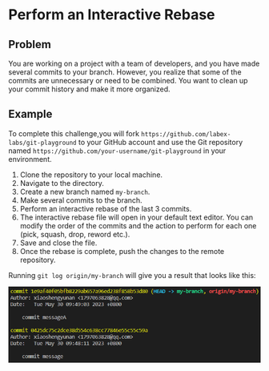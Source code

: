 # Perform an Interactive Rebase

## Problem

You are working on a project with a team of developers, and you have made several commits to your branch. However, you realize that some of the commits are unnecessary or need to be combined. You want to clean up your commit history and make it more organized.

## Example

To complete this challenge,you will fork `https://github.com/labex-labs/git-playground` to your GitHub account and use the Git repository named `https://github.com/your-username/git-playground` in your environment.

1. Clone the repository to your local machine.
2. Navigate to the directory.
3. Create a new branch named `my-branch`.
4. Make several commits to the branch.
5. Perform an interactive rebase of the last 3 commits.
6. The interactive rebase file will open in your default text editor. You can modify the order of the commits and the action to perform for each one (pick, squash, drop, reword etc.).
7. Save and close the file.
8. Once the rebase is complete, push the changes to the remote repository.

Running `git log origin/my-branch` will give you a result that looks like this:

![<result>](assets/challenge-interactive-rebase-step1-1.png)
    